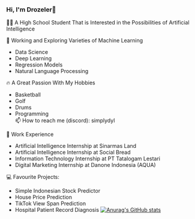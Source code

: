 ### Hi, I'm Drozeler👋
👨‍💻 A High School Student That is Interested in the Possibilities of Artificial Intelligence<br/>

🔭 Working and Exploring Varieties of Machine Learning
- Data Science
- Deep Learning
- Regression Models
- Natural Language Processing<br/>

🔥 A Great Passion With My Hobbies
- Basketball
- Golf
- Drums
- Programming<br/>
📫 How to reach me (discord): simplydyl<br/>

📝 Work Experience
- Artificial Intelligence Internship at Sinarmas Land
- Artificial Intelligence Internship at Social Bread
- Information Technology Internship at PT Tatalogam Lestari
- Digital Marketing Internship at Danone Indonesia (AQUA)

💻 Favourite Projects:
- Simple Indonesian Stock Predictor
- House Price Prediction
- TikTok View Span Prediction
- Hospital Patient Record Diagnosis
[![Anurag's GitHub stats](https://github-readme-stats.vercel.app/api?username=Drozeler)](https://github.com/anuraghazra/github-readme-stats)

